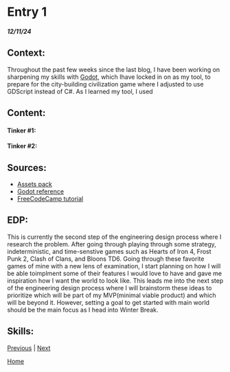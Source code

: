 # Entry 1
##### 12/11/24

## **Context**:
Throughout the past few weeks since the last blog, I have been working on sharpening my skills with [Godot](https://godotengine.org/), which Ihave locked in on as my tool, to prepare for the city-building civilization game where I adjusted to use GDScript instead of C#. As I learned my tool, I used 

## **Content**:

#### **Tinker #1**:



#### **Tinker #2**:



## **Sources**:

* [Assets pack](https://ansimuz.itch.io/sunny-land-pixel-game-art)
* [Godot reference]((https://docs.godotengine.org/en/stable/tutorials/scripting/gdscript/gdscript_basics.html))
* [FreeCodeCamp tutorial](https://www.youtube.com/watch?v=S8lMTwSRoRg&t=2496s)

## **EDP**:

This is currently the second step of the engineering design process where I research the problem. After going through playing through some strategy, indeterministic, and time-senstive games such as Hearts of Iron 4, Frost Punk 2, Clash of Clans, and Bloons TD6. Going through these favorite games of mine with a new lens of examination, I start planning on how I will be able toimplment some of their features I would love to have and gave me inspiration how I want the world to look like. This leads me into the next step of the engineering design process where I will brainstorm these ideas to prioritize which will be part of my MVP(minimal viable product) and which will be beyond it. However, setting a goal to get started with main world should be the main focus as I head into Winter Break.


## **Skills**:




[Previous](entry01.md) | [Next](entry03.md)

[Home](../README.md)
